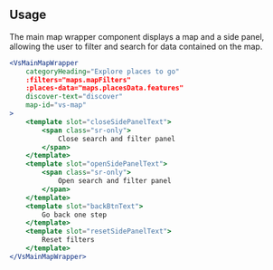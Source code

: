 ## Usage
The main map wrapper component displays a map and a side panel, allowing the
user to filter and search for data contained on the map.

```jsx
<VsMainMapWrapper
    categoryHeading="Explore places to go"
    :filters="maps.mapFilters"
    :places-data="maps.placesData.features"
    discover-text="discover"
    map-id="vs-map"
>
    <template slot="closeSidePanelText">
        <span class="sr-only">
            Close search and filter panel
        </span>
    </template>
    <template slot="openSidePanelText">
        <span class="sr-only">
            Open search and filter panel
        </span>
    </template>
    <template slot="backBtnText">
        Go back one step
    </template>
    <template slot="resetSidePanelText">
        Reset filters
    </template>
</VsMainMapWrapper>
```